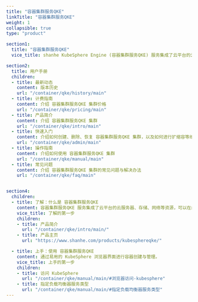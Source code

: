 ```yaml
---
title: "容器集群服务QKE"
linkTitle: "容器集群服务QKE"
weight: 1
collapsible: true
type: "product"

section1:
  title: "容器集群服务QKE"
  vice_title: shanhe KubeSphere Engine (容器集群服务QKE) 服务集成了云平台的云服务器、存储、网络等资源，可以在山河平台一键部署高可用的 KubeSphere 集群，支持集群自动巡检和修复，支持一键升级到新版本，工单 24 小时随时响应，并由 KubeSphere 核心团队提供专业支持和服务。

section2:
  title: 用户手册
  children:
  - title: 最新动态
    content: 版本历史
    url: "/container/qke/history/main"
  - title: 计费指南
    content: 介绍 容器集群服务QKE 集群价格
    url: "/container/qke/pricing/main"
  - title: 产品简介
    content: 介绍 容器集群服务QKE 集群
    url: "/container/qke/intro/main"
  - title: 快速入门
    content: 介绍如何创建、删除、恢复 容器集群服务QKE 集群，以及如何进行扩缩容等维护操作
    url: "/container/qke/admin/main"
  - title: 操作指南
    content: 介绍如何使用 容器集群服务QKE 集群
    url: "/container/qke/manual/main"
  - title: 常见问题
    content: 介绍 容器集群服务QKE 集群的常见问题与解决办法
    url: "/container/qke/faq/main"


section4:
  children:
  - title: 了解：什么是 容器集群服务QKE
    content: 容器集群服务QKE 服务集成了云平台的云服务器、存储、网络等资源，可以在山河平台一键部署高可用的 KubeSphere 集群，具有简单易用、自动运维、一键扩容等特点。
    vice_title: 了解的第一步
    children:
    - title: 产品简介
      url: "/container/qke/intro/main/"
    - title: 产品主页
      url: "https://www.shanhe.com/products/kubesphereqke/"

  - title: 上手：使用 容器集群服务QKE
    content: 通过易用的 KubeSphere 浏览器界面进行容器创建与管理。
    vice_title: 上手的第一步
    children:
    - title: 访问 KubeSphere
      url: "/container/qke/manual/main/#浏览器访问-kubesphere"
    - title: 指定负载均衡器服务类型
      url: "/container/qke/manual/main/#指定负载均衡器服务类型"
---
```

